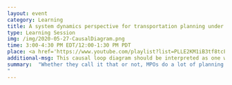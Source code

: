 ```yaml
---
layout: event
category: Learning
title: A system dynamics perspective for transportation planning under uncertainty
type: Learning Session
img: /img/2020-05-27-CausalDiagram.png
time: 3:00-4:30 PM EDT/12:00-1:30 PM PDT
place: <a href='https://www.youtube.com/playlist?list=PLLE2KM1iB3tf8tcF_2dhFC071SlWC_BJV'>Session Recording</a> - <a href="https://drive.google.com/file/d/1Mg5gtZrOA-Cg6dfeq_MNCyXxr2tBNNb9/view?usp=sharing">Presentation Slides</a>
additional-msg: This causal loop diagram should be interpreted as one would a photo of sticky notes after a meeting. It is not complete, validated, or even agreed-on by all participants. Rather, it serves as an example of what can be achieved with a short group model building exercise.
summary:  "Whether they call it that or not, MPOs do a lot of planning under deep uncertainty. Modelers need a quick way to look at very different scenarios. In this webinar, we’ll talk about the larger context of planning under uncertainty, and more specifically about how system dynamics concepts can allow for a better appreciation of the dynamic nature of features of the transportation system. After a simple exercise exploring these concepts by looking at road safety statistics during pandemic-induced decreases in VMT, we’ll wrap up with an open discussion about how participants might use these ideas in their work, whether with emerging modes, uncertainty in demand, or other planning challenges.  <p>This session was moderated by Hannah Rakoff, Scott Smith, Ian Berg, and Jingsi Shaw of the U.S. DOT Volpe National Transportation Systems Center, with panelist Jeremy Raw of FHWA’s Office of Planning.
"
---
```

